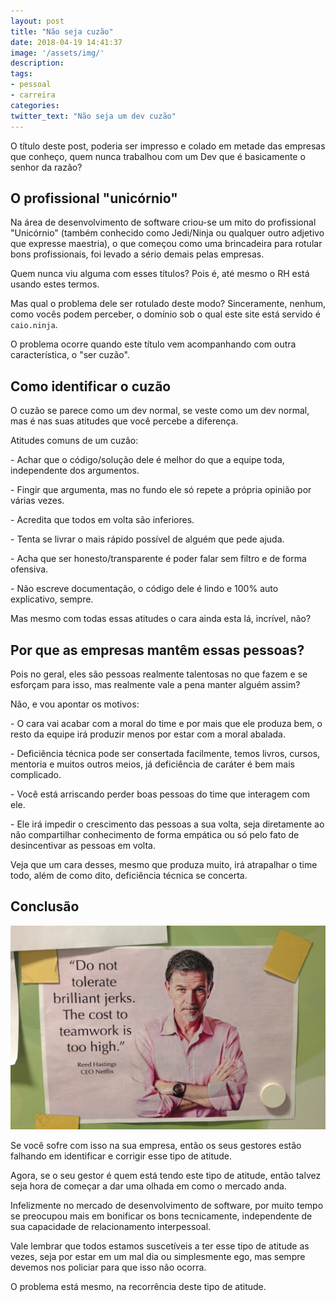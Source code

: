 ```yaml
---
layout: post
title: "Não seja cuzão"
date: 2018-04-19 14:41:37
image: '/assets/img/'
description:
tags:
- pessoal
- carreira
categories:
twitter_text: "Não seja um dev cuzão"
---
```



O título deste post, poderia ser impresso e colado em metade das empresas que conheço, quem nunca trabalhou com um Dev que é basicamente o senhor da razão?

## O profissional "unicórnio"

Na área de desenvolvimento de software criou-se um mito do profissional "Unicórnio" (também conhecido como Jedi/Ninja ou qualquer outro adjetivo que expresse maestria), o que começou como uma brincadeira para rotular bons profissionais, foi levado a sério demais pelas empresas.

Quem nunca viu alguma com esses títulos? Pois é, até mesmo o RH está usando estes termos.

Mas qual o problema dele ser rotulado deste modo? Sinceramente, nenhum, como vocês podem perceber, o domínio sob o qual este site está servido é `caio.ninja`.

O problema ocorre quando este título vem acompanhando com outra característica, o "ser cuzão".

## Como identificar o cuzão

O cuzão se parece como um dev normal, se veste como um dev normal, mas é nas suas atitudes que você percebe a diferença.

Atitudes comuns de um cuzão:

 \- Achar que o código/solução dele é melhor do que a equipe toda, independente dos argumentos.

 \- Fingir que argumenta, mas no fundo ele só repete a própria opinião por várias vezes.

 \- Acredita que todos em volta são inferiores.

 \- Tenta se livrar o mais rápido possível de alguém que pede ajuda.

 \- Acha que ser honesto/transparente é poder falar sem filtro e de forma ofensiva.

 \- Não escreve documentação, o código dele é lindo e 100% auto explicativo, sempre.

Mas mesmo com todas essas atitudes o cara ainda esta lá, incrível, não?

## Por que as empresas mantêm essas pessoas?

Pois no geral, eles são pessoas realmente talentosas no que fazem e se esforçam para isso, mas realmente vale a pena manter alguém assim?

Não, e vou apontar os motivos:

 \- O cara vai acabar com a moral do time e por mais que ele produza bem, o resto da equipe irá produzir menos por estar com a moral abalada.

 \- Deficiência técnica pode ser consertada facilmente, temos livros, cursos, mentoria e muitos outros meios, já deficiência de caráter é bem mais complicado.

 \- Você está arriscando perder boas pessoas do time que interagem com ele.

 \- Ele irá impedir o crescimento das pessoas a sua volta, seja diretamente ao não compartilhar conhecimento de forma empática ou só pelo fato de desincentivar as pessoas em volta.

Veja que um cara desses, mesmo que produza muito, irá atrapalhar o time todo, além de como dito, deficiência técnica se concerta.

## Conclusão

![Netflix](/assets/img/jerk/brilliantjerks.jpg)

Se você sofre com isso na sua empresa, então os seus gestores estão falhando em identificar e corrigir esse tipo de atitude.

Agora, se o seu gestor é quem está tendo este tipo de atitude, então talvez seja hora de começar a dar uma olhada em como o mercado anda.

Infelizmente no mercado de desenvolvimento de software, por muito tempo se preocupou mais em bonificar os bons tecnicamente, independente de sua capacidade de relacionamento interpessoal.

Vale lembrar que todos estamos suscetíveis a ter esse tipo de atitude as vezes, seja por estar em um mal dia ou simplesmente ego, mas sempre devemos nos policiar para que isso não ocorra.

O problema está mesmo, na recorrência deste tipo de atitude.

